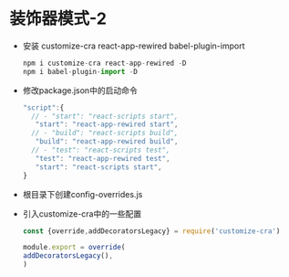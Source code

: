 # 装饰器模式-2

- 安装 customize-cra react-app-rewired babel-plugin-import

  ```javascript
  npm i customize-cra react-app-rewired -D
  npm i babel-plugin-import -D
  ```

- 修改package.json中的启动命令

  ```javascript
  "script":{
    // - "start": "react-scripts start",
   	 "start": "react-app-rewired start",
   	// - "build": "react-scripts build",
   	 "build": "react-app-rewired build",
    // - "test": "react-scripts test",
   	 "test": "react-app-rewired test",
     "start": "react-scripts start",
  }
  ```

- 根目录下创建config-overrides.js

- 引入customize-cra中的一些配置

  ```javascript
  const {override,addDecoratorsLegacy} = require('customize-cra')
  
  module.export = override(
  addDecoratorsLegacy(),
  )
  ```
